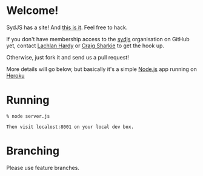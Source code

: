 Welcome!
======

SydJS has a site! And [this is it][sydjs]. Feel free to hack. 

If you don't have membership access to the [sydjs][sydjs-org] organisation on GitHub yet, contact [Lachlan Hardy][lachlanhardy] or [Craig Sharkie][twalve] to get the hook up.

Otherwise, just fork it and send us a pull request!


More details will go below, but basically it's a simple [Node.js][node] app running on [Heroku][heroku]

Running
=======

    % node server.js

    Then visit localost:8001 on your local dev box.

Branching
=========

Please use feature branches.


[sydjs]: http://sydjs.com
[sydjs-org]: http://github.com/sydjs/
[node]: http://nodejs.org
[express]: http://expressjs.com/
[heroku]: http://heroku.com
[heroku-express]: http://github.com/atmos/heroku-express
[atmos]: http://github.com/atmos/
[lachlanhardy]: http://github.com/lachlanhardy/
[twalve]: http://github.com/twalve/
[jade]: http://jade-lang.com/

